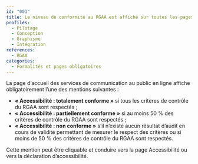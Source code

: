 ```yaml
---
id: "001"
title: Le niveau de conformité au RGAA est affiché sur toutes les pages
profiles:
  - Pilotage
  - Conception
  - Graphisme
  - Intégration
references:
  - RGAA
categories:
  - Formalités et pages obligatoires
---
```


La page d’accueil des services de communication au public en ligne affiche obligatoirement l’une des mentions suivantes :
* __« Accessibilité : totalement conforme »__ si tous les critères de contrôle du RGAA sont respectés ;
* __« Accessibilité : partiellement conforme »__ si au moins 50 % des critères de contrôle du RGAA sont respectés ;
* __« Accessibilité : non conforme »__ s’il n’existe aucun résultat d’audit en cours de validité permettant de mesurer le respect des critères ou si moins de 50 % des critères de contrôle du RGAA sont respectés.

Cette mention peut être cliquable et conduire vers la page Accessibilité ou vers la déclaration d’accessibilité.

